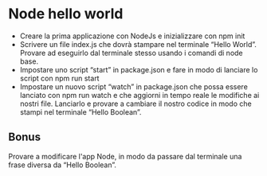 # Node hello world
- Creare la prima applicazione con NodeJs e inizializzare con npm init
- Scrivere un file index.js che dovrà stampare nel terminale “Hello World”. Provare ad eseguirlo dal terminale stesso usando i comandi di node base.
- Impostare uno script “start” in package.json e fare in modo di lanciare lo script con npm run start
- Impostare un nuovo script “watch” in package.json che possa essere lanciato con npm run watch e che aggiorni in tempo reale le modifiche ai nostri file. Lanciarlo e provare a cambiare il nostro codice in modo che stampi nel terminale “Hello Boolean”.
## Bonus
Provare a modificare l'app Node, in modo da passare dal terminale una frase diversa da “Hello Boolean”.
